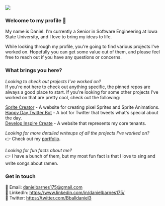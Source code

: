 ![](https://i.imgur.com/PtNYa9a.png)

### Welcome to my profile 👋

My name is Daniel. I'm currently a Senior in Software Engineering at Iowa State University, and I love to bring my ideas to life. 

While looking through my profile, you're going to find various projects I've worked on. Hopefully you can get some value out of them, and please feel free to reach out if you have any questions or concerns.

### What brings you here?

*Looking to check out projects I've worked on?*  
If you're not here to check out anything specific, the pinned repos are always a good place to start. If you're looking for some other projects I've worked on that are pretty cool, check out the following:

[Sprite Creator](https://tomthetornado.github.io/SpriteMaker/src/html/DrawingPage.html) - A website for creating pixel Sprites and Sprite Animations.  
[Happy Day Twitter Bot](https://github.com/danielbarnes175/happydaytwitterbot) - A bot for Twitter that tweets what's special about the day.  
[Develop Inspire Create](https://developinspirecreate.com) - A website that represents my core tenants.

*Looking for more detailed writeups of all the projects I've worked on?*  
:point_right: Check out my [portfolio](https://danielbarnes175.github.io/portfolio/).

*Looking for fun facts about me?*  
:point_right: I have a bunch of them, but my most fun fact is that I love to sing and write songs about ramen.

### Get in touch

:turtle: Email: danielbarnes175@gmail.com  
:penguin: LinkedIn: https://www.linkedin.com/in/danielbarnes175/  
:rabbit2: Twitter: https://twitter.com/Bballdaniel3  

<!--
**danielbarnes175/danielbarnes175** is a ✨ _special_ ✨ repository because its `README.md` (this file) appears on your GitHub profile.

Here are some ideas to get you started:

- 🔭 I’m currently working on ...
- 🌱 I’m currently learning ...
- 👯 I’m looking to collaborate on ...
- 🤔 I’m looking for help with ...
- 💬 Ask me about ...
- 📫 How to reach me: ...
- 😄 Pronouns: ...
- ⚡ Fun fact: ...
-->
